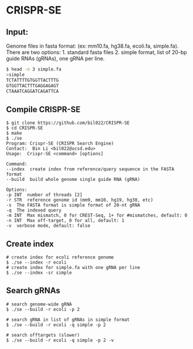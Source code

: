 # CRISPR-SE
## Input:
Genome files in fasta format: (ex: mm10.fa, hg38.fa, ecoli.fa, simple.fa). There are two options: 1. standard fasta files 2. simple format, list of 20-bp guide RNAs (gRNAs), one gRNA per line.
```bash
$ head -n 3 simple.fa 
>simple
TCTATTTTGTGGTTACTTTG
GTGGTTACTTTGAGGAGAGT
CTAAATCAGGATCAGATTCA
```
## Compile CRISPR-SE
```
$ git clone https://github.com/bil022/CRISPR-SE
$ cd CRISPR-SE
$ make
$ ./se
Program: Crispr-SE (CRISPR Search Engine)
Contact:  Bin Li <bil022@ucsd.edu>
Usage:  Crispr-SE <command> [options]

Command:
--index  create index from reference/query sequence in the FASTA format
--build  build whole genome single guide RNA (gRNA)

Options:
-p INT  number of threads [2]
-r STR  reference genome id (mm9, mm10, hg19, hg38, etc)
-s  The FASTA format is simple format of 20-nt gRNA
-q  The indexed query
-m INT  Max mismatch, 0 for CREST-Seq, 1+ for #mismatches, default: 0
-n INT  Max off-target, 0 for all, default: 1
-v  verbose mode, default: false
```
## Create index
```
# create index for ecoli reference genome
$ ./se --index -r ecoli
# create index for simple.fa with one gRNA per line
$ ./se --index -sr simple
```
## Search gRNAs
```
# search genome-wide gRNA
$ ./se --build -r ecoli -p 2

# search gRNA in list of gRNAs in simple format
$ ./se --build -r ecoli -q simple -p 2

# search offtargets (slower)
$ ./se --build -r ecoli -q simple -p 2 -v

```
